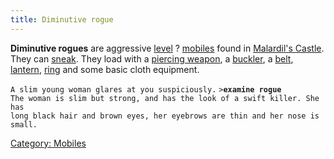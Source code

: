 ```yaml
---
title: Diminutive rogue
---
```


**Diminutive rogues** are aggressive [level](level "wikilink") ?
[mobiles](mobile "wikilink") found in [Malardil's
Castle](Malardil's_Castle "wikilink"). They can
[sneak](sneak "wikilink"). They load with a [piercing
weapon](piercing_weapon "wikilink"), a
[buckler](Shield#Buckler "wikilink"), a
[belt](plain_leather_belt "wikilink"), [lantern](lantern "wikilink"),
[ring](ring "wikilink") and some basic cloth equipment.

`A slim young woman glares at you suspiciously.`
`>`**`examine rogue`**
`The woman is slim but strong, and has the look of a swift killer. She has`
`long black hair and brown eyes, her eyebrows are thin and her nose is small.`

[Category: Mobiles](Category:_Mobiles "wikilink")